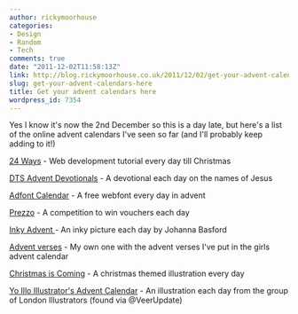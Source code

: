 ```yaml
---
author: rickymoorhouse
categories:
- Design
- Random
- Tech
comments: true
date: "2011-12-02T11:58:13Z"
link: http://blog.rickymoorhouse.co.uk/2011/12/02/get-your-advent-calendars-here/
slug: get-your-advent-calendars-here
title: Get your advent calendars here
wordpress_id: 7354
---
```


Yes I know it's now the 2nd December so this is a day late, but here's a list of the online advent calendars I've seen so far (and I'll probably keep adding to it!)

[24 Ways](http://24ways.org/) - Web development tutorial every day till Christmas

[DTS Advent Devotionals](http://advent.dts.edu/) - A devotional each day on the names of Jesus

[Adfont Calendar](http://2011.adfont-calendar.com/) - A free webfont every day in advent

[Prezzo](http://www.prezzorestaurants.co.uk/advent) - A competition to win vouchers each day

[Inky Advent ](http://www.johannabasford.com/inkyadvent)- An inky picture each day by Johanna Basford

[Advent verses](http://samespirit.net/advent/) - My own one with the advent verses I've put in the girls advent calendar

[Christmas is Coming](http://www.ciconline.co.uk/christmas-is-coming/) -  A christmas themed illustration every day

[Yo Illo Illustrator's Advent Calendar](http://www.yoillo.com/advent-calendar/) - An illustration each day from the group of London Illustrators (found via @VeerUpdate)
